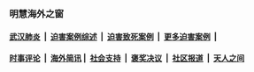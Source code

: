 
### 明慧海外之窗

####  [武汉肺炎](indexes/365.md?t=07180301) &nbsp;|&nbsp;  [迫害案例综述](indexes/328.md?t=07180301) &nbsp;|&nbsp; [迫害致死案例](indexes/277.md?t=07180301)  &nbsp;|&nbsp; [更多迫害案例](indexes/81.md?t=07180301)  &nbsp;|&nbsp; 
####  [时事评论](indexes/19.md?t=07180301) &nbsp;|&nbsp; [海外简讯](indexes/245.md?t=07180301)&nbsp;|&nbsp;  [社会支持](indexes/140.md?t=07180301) &nbsp;|&nbsp; [褒奖决议](indexes/282.md?t=07180301) &nbsp;|&nbsp; [社区报道](indexes/91.md?t=07180301)  &nbsp;|&nbsp; [天人之间](indexes/78.md?t=07180301) 

